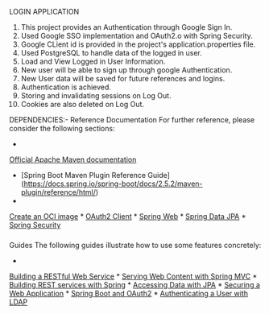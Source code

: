LOGIN APPLICATION

1. This project provides an Authentication through Google Sign In.
2. Used Google SSO implementation and OAuth2.o with Spring Security.
3. Google CLient id is provided in the project's application.properties file.
4. Used PostgreSQL to handle data of the logged in user.
5. Load and View Logged in User Information.
6. New user will be able to sign up through google Authentication.
7. New User data will be saved for future references and logins.
8. Authentication is achieved.
9. Storing and invalidating sessions on Log Out.
10. Cookies are also deleted on Log Out.


DEPENDENCIES:-
 Reference Documentation
For further reference, please consider the following sections:

*
 [Official Apache Maven documentation](https://maven.apache.org/guides/index.html)
* [Spring Boot Maven Plugin Reference Guide]
(https://docs.spring.io/spring-boot/docs/2.5.2/maven-plugin/reference/html/)
* 
[Create an OCI image](https://docs.spring.io/spring-boot/docs/2.5.2/maven-plugin/reference/html/#build-image)
*
 [OAuth2 Client](https://docs.spring.io/spring-boot/docs/2.5.2/reference/htmlsingle/#boot-features-security-oauth2-client)
*
 [Spring Web](https://docs.spring.io/spring-boot/docs/2.5.2/reference/htmlsingle/#boot-features-developing-web-applications)
*
 [Spring Data JPA](https://docs.spring.io/spring-boot/docs/2.5.2/reference/htmlsingle/#boot-features-jpa-and-spring-data)
*
 [Spring Security](https://docs.spring.io/spring-boot/docs/2.5.2/reference/htmlsingle/#boot-features-security)

### 
Guides
The following guides illustrate how to use some features concretely:

* 
[Building a RESTful Web Service](https://spring.io/guides/gs/rest-service/)
*
 [Serving Web Content with Spring MVC](https://spring.io/guides/gs/serving-web-content/)
* 
[Building REST services with Spring](https://spring.io/guides/tutorials/bookmarks/)
*
 [Accessing Data with JPA](https://spring.io/guides/gs/accessing-data-jpa/)
*
 [Securing a Web Application](https://spring.io/guides/gs/securing-web/)
*
 [Spring Boot and OAuth2](https://spring.io/guides/tutorials/spring-boot-oauth2/)
*
 [Authenticating a User with LDAP](https://spring.io/guides/gs/authenticating-ldap/)

